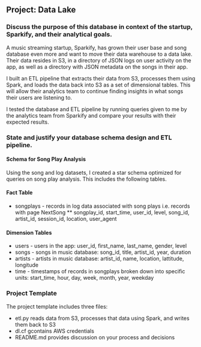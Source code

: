 ## Project: Data Lake

### Discuss the purpose of this database in context of the startup, Sparkify, and their analytical goals. 

A music streaming startup, Sparkify, has grown their user base and song database even more and want to move their data warehouse to a data lake. Their data resides in S3, in a directory of JSON logs on user activity on the app, as well as a directory with JSON metadata on the songs in their app.

I built an ETL pipeline that extracts their data from S3, processes them using Spark, and loads the data back into S3 as a set of dimensional tables. This will allow their analytics team to continue finding insights in what songs their users are listening to.

I tested the database and ETL pipeline by running queries given to me by the analytics team from Sparkify and compare your results with their expected results.

### State and justify your database schema design and ETL pipeline.

#### Schema for Song Play Analysis
Using the song and log datasets, I created a star schema optimized for queries on song play analysis. This includes the following tables.

#### Fact Table
* songplays - records in log data associated with song plays i.e. records with page NextSong
** songplay_id, start_time, user_id, level, song_id, artist_id, session_id, location, user_agent

#### Dimension Tables
* users - users in the app: user_id, first_name, last_name, gender, level
* songs - songs in music database: song_id, title, artist_id, year, duration
* artists - artists in music database: artist_id, name, location, lattitude, longitude
* time - timestamps of records in songplays broken down into specific units: start_time, hour, day, week, month, year, weekday

### Project Template
The project template includes three files:

* etl.py reads data from S3, processes that data using Spark, and writes them back to S3
* dl.cf gcontains AWS credentials
* README.md provides discussion on your process and decisions